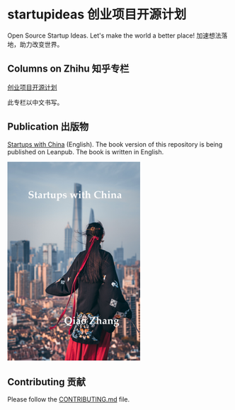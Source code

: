 # startupideas 创业项目开源计划
Open Source Startup Ideas. Let's make the world a better place!
加速想法落地，助力改变世界。

## Columns on Zhihu 知乎专栏
[创业项目开源计划](https://zhuanlan.zhihu.com/startupideas)

此专栏以中文书写。

## Publication 出版物
[Startups with China](https://leanpub.com/startupswithchina) (English). The book version of this repository is being published on Leanpub. The book is written in English.

<img src="manuscript/images/cover.jpg" width="300">

## Contributing 贡献
Please follow the [CONTRIBUTING.md](/CONTRIBUTING.md) file.
